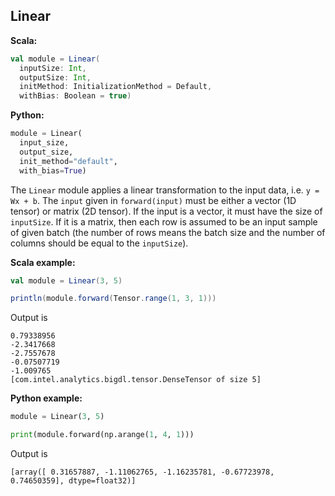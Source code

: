 ## Linear ##

**Scala:**
```scala
val module = Linear(
  inputSize: Int,
  outputSize: Int,
  initMethod: InitializationMethod = Default,
  withBias: Boolean = true)
```
**Python:**
```python
module = Linear(
  input_size,
  output_size,
  init_method="default",
  with_bias=True)
```

The `Linear` module applies a linear transformation to the input data,
i.e. `y = Wx + b`. The `input` given in `forward(input)` must be either
a vector (1D tensor) or matrix (2D tensor). If the input is a vector, it must
have the size of `inputSize`. If it is a matrix, then each row is assumed to be
an input sample of given batch (the number of rows means the batch size and
the number of columns should be equal to the `inputSize`).

**Scala example:**
```scala
val module = Linear(3, 5)

println(module.forward(Tensor.range(1, 3, 1)))
```
Output is
```com.intel.analytics.bigdl.tensor.Tensor[Float] =
0.79338956
-2.3417668
-2.7557678
-0.07507719
-1.009765
[com.intel.analytics.bigdl.tensor.DenseTensor of size 5]
```

**Python example:**
```python
module = Linear(3, 5)

print(module.forward(np.arange(1, 4, 1)))
```
Output is
```
[array([ 0.31657887, -1.11062765, -1.16235781, -0.67723978,  0.74650359], dtype=float32)]
```
